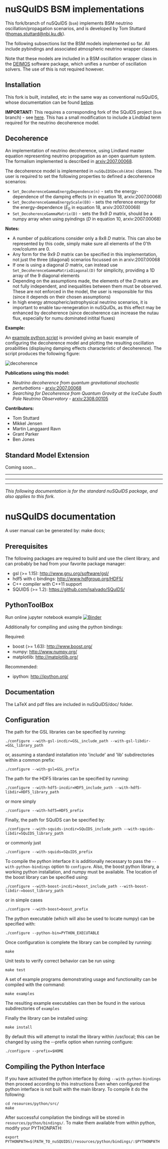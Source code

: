 nuSQuIDS BSM implementations
============================

This fork/branch of nuSQuIDS (`bsm`) implements BSM neutrino oscillation/propagation scenarios, and is developed by Tom Stuttard (thomas.stuttard@nbi.ku.dk).

The following subsections list the BSM models implemented so far. All include pybindings and associated atmospheric neutrino wrapper classes.

Note that these models are included in a BSM oscillation wrapper class in the [DEIMOS](https://github.com/ts4051/deimos) software package, which unifies a number of oscillation solvers. The use of this is not required however.


Installation
------------

This fork is built, installed, etc in the same way as conventional nuSQuIDS, whose documentation can be found [below](#nusquids-documentation). 

**IMPORTANT:** This requires a corresponding fork of the SQuIDS project (`bsm` branch) - see [here](https://github.com/ts4051/SQuIDS/tree/bsm). This has a small modification to include a Lindblad term required for the neutrino decoherence model. 


Decoherence
-----------

An implementation of neutrino decoherence, using Lindland master equation representing neutrino propagation as an open quantum system. The formalism implemented is described in [arxiv:2007.00068](https://arxiv.org/abs/2007.00068). 

The decoherence model is implemented in `nuSQuIDSDecoh(Atm)` classes. The user is required to set the following properties to defined a decoherence scenarios:

* `Set_DecoherenceGammaEnergyDependence(n)` - sets the energy-dependence of the damping effects ($n$ in equation 18, arxiv:2007.00068)
* `Set_DecoherenceGammaEnergyScale(E0)` - sets the reference energy for the energy-dependence ($E_0$ in equation 18, arxiv:2007.00068)
* `Set_DecoherenceGammaMatrix(D)` - sets the 9x9 $D$ matrix, should be a numpy array when using pyindings ($D$ in equation 10, arxiv:2007.00068)

**Notes:**
* A number of publications consider only a 8x8 $D$ matrix. This can also be represented by this code, simply make sure all elements of the 0'th row/column are 0.
* Any form for the 9x9 $D$ matrix can be specified in this implementation, not just the three (diagonal) scenarios focussed on in arxiv:2007.00068
* If one is using a diagonal $D$ matrix, can instead use `Set_DecoherenceGammaMatrixDiagonal(D)` for simplicity, providing a 1D array of the 9 diagonal elements
* Depending on the assumptions made, the elements of the $D$ matrix are not fully independent, and inequalities between them must be observed. These are not enforced in the model, the user is responsible for this (since it depends on their chosen assumptions)
* In high energy atmospheric/astrophysical neutrino scenarios, it is important to enable tau-renegeration in nuSQuIDs, as this effect may be enhanced by decoherence (since decoherence can increase the nutau flux, especially for numu dominated initital fluxes)

**Example:**

An [example python script](https://github.com/ts4051/nuSQuIDS/blob/bsm/resources/python/example/nusquids_decoherence_example.py) is provided giving an basic example of configuring the decoherence model and plotting the resulting oscillation proabilities (displaying damping effects characteristic of decoherence). The script produces the following figure:

![decoherence](https://github.com/ts4051/nuSQuIDS/assets/5854331/5f475a0b-d5db-45d2-9e45-811ec90667f8)

**Publications using this model:**
* _Neutrino decoherence from quantum gravitational stochastic perturbations_ - [arxiv:2007.00068](https://arxiv.org/abs/2007.00068)
* _Searching for Decoherence from Quantum Gravity at the IceCube South Pole Neutrino Observatory_ - [arxiv:2308.00105](https://arxiv.org/abs/2308.00105)

**Contributors:**
* Tom Stuttard
* Mikkel Jensen
* Martin Langgaard Ravn
* Grant Parker
* Ben Jones
  

Standard Model Extension
------------------------

Coming soon...


---
---
---

_This following documentation is for the standard nuSQuIDS package, and also applies to this fork._

nuSQuIDS documentation
======================


A user manual can be generated by: make docs;

Prerequisites
-------------

The following packages are required to build and use the client library, and
can probably be had from your favorite package manager:

* gsl (>= 1.15): http://www.gnu.org/software/gsl/
* hdf5 with c bindings: http://www.hdfgroup.org/HDF5/
* C++ compiler with C++11 support
* SQUIDS (>= 1.2): https://github.com/jsalvado/SQuIDS/

PythonToolBox
-------------
Run online jupyter notebook example
[![Binder](https://mybinder.org/badge_logo.svg)](https://mybinder.org/v2/gh/arguelles/nuSQuIDS/master?filepath=resources%2Fpython%2Fexample%2FnuSQUIDS-DEMO.ipynb) 

Additionally for compiling and using the python bindings:

Required:
* boost (>= 1.63): http://www.boost.org/
* numpy: http://www.numpy.org/
* matplotlib: http://matplotlib.org/

Recommended:
* ipython: http://ipython.org/

Documentation
-------------

The LaTeX and pdf files are included in nuSQuIDS/doc/ folder.

Configuration
-------------

The path for the GSL libraries can be specified by running:

	./configure --with-gsl-incdir=GSL_include_path --with-gsl-libdir-=GSL_library_path

or, assuming a standard installation into 'include' and 'lib' subdirectories within a common prefix:

	./configure --with-gsl=GSL_prefix

The path for the HDF5 libraries can be specified by running:

	./configure --with-hdf5-incdir=HDF5_include_path --with-hdf5-libdir=HDF5_library_path

or more simply 

	./configure --with-hdf5=HDF5_prefix

Finally, the path for SQuIDS can be specified by:

	./configure --with-squids-incdir=SQuIDS_include_path --with-squids-libdir=SQuIDS_library_path

or commonly just

	./configure --with-squids=SQuIDS_prefix

To compile the python interface it is additionally necessary to pass the 
`--with-python-bindings` option to `configure`. Also, the boost python library, 
a working python installation, and numpy must be available. The location of the
boost library can be specified using:

	./configure --with-boost-incdir=boost_include_path --with-boost-libdir-=boost_library_path

or in simple cases

	./configure --with-boost=boost_prefix

The python executable (which will also be used to locate numpy) can be specified with:

	./configure --python-bin=PYTHON_EXECUTABLE

Once configuration is complete the library can be compiled by running:

	make

Unit tests to verify correct behavior can be run using:

	make test

A set of example programs demonstrating usage and functionality 
can be compiled with the command:

	make examples

The resulting example executables can then be found in the various 
subdirectories of `examples`

Finally the library can be installed using:

	make install

By default this will attempt to install the library within /usr/local; 
this can be changed by using the --prefix option when running configure:

	./configure --prefix=$HOME

Compiling the Python Interface
------------------------------

If you have activated the python interface by doing `--with-python-bindings` then proceed according to this instructions
Even when configured the python interface is not built with the main library. 
To compile it do the following:

	cd resources/python/src/
	make

After successful compilation the bindings will be stored in `resources/python/bindings/`. 
To make them available from within python, modify your PYTHONPATH:

	export PYTHONPATH=$(PATH_TO_nuSQUIDS)/resources/python/bindings/:$PYTHONPATH
